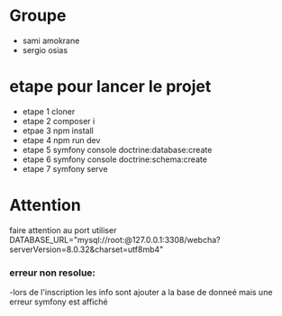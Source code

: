 # Groupe 
- sami amokrane
- sergio osias

# etape pour lancer le projet
- etape 1 cloner
- etape 2 composer i
- etpae 3 npm install
- etape 4 npm run dev
- etape 5 symfony console doctrine:database:create
- etape 6 symfony console doctrine:schema:create
- etape 7 symfony serve

# Attention
faire attention au port utiliser
DATABASE_URL="mysql://root:@127.0.0.1:3308/webcha?serverVersion=8.0.32&charset=utf8mb4"

### erreur non resolue:
-lors de l'inscription les info sont ajouter a la base de donneé mais une erreur symfony est affiché
